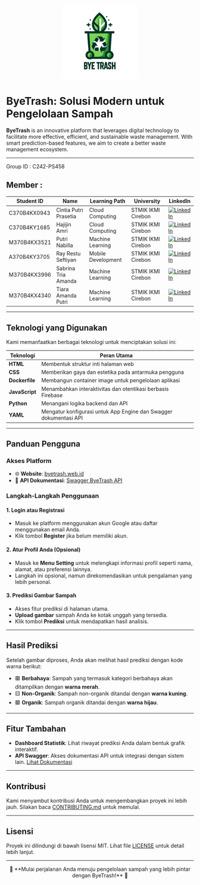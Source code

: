 <p align="center">
  <img 
    width="200" 
    height="200" 
    src="https://github.com/C242-PS458-ByeTrash/ByeTrash/blob/main/logo.png" 
    alt="ByeTrash Logo">
</p>

# ByeTrash: Solusi Modern untuk Pengelolaan Sampah

**ByeTrash** is an innovative platform that leverages digital technology to facilitate more effective, efficient, and sustainable waste management. With smart prediction-based features, we aim to create a better waste management ecosystem.

---
 Group ID : C242-PS458 
## Member :



| Student ID | Name            | Learning Path         | University           | LinkedIn                                                                 |
|------------|-----------------|-----------------------|----------------------|--------------------------------------------------------------------------|
|C370B4KX0943| Cintia Putri Prasetia |Cloud Computing | STMIK IKMI Cirebon| [![LinkedIn](https://img.shields.io/badge/LinkedIn-Connect-blue?logo=linkedin)](https://www.linkedin.com/in/cintia-putri-prasetia-466979322?utm_source=share&utm_campaign=share_via&utm_content=profile&utm_medium=android_app) |
|C370B4KY1685| Hajijin Amri |Cloud Computing | STMIK IKMI Cirebon| [![LinkedIn](https://img.shields.io/badge/LinkedIn-Connect-blue?logo=linkedin)](https://www.linkedin.com/in/hajijin-amri-5509b0206?utm_source=share&utm_campaign=share_via&utm_content=profile&utm_medium=android_app) |
|M370B4KX3521|Putri Nabilla| Machine Learning      |STMIK IKMI Cirebon| [![LinkedIn](https://img.shields.io/badge/LinkedIn-Connect-blue?logo=linkedin)](https://www.linkedin.com/in/putri-nabilla-77a670223?utm_source=share&utm_campaign=share_via&utm_content=profile&utm_medium=android_app) |
|A370B4KY3705|Ray Restu Seftiyan| Mobile Development|STMIK IKMI Cirebon| [![LinkedIn](https://img.shields.io/badge/LinkedIn-Connect-blue?logo=linkedin)](https://www.linkedin.com/in/ray-restu-seftiyan) |
|M370B4KX3996|Sabrina Tria Amanda|Machine Learning| STMIK IKMI Cirebon | [![LinkedIn](https://img.shields.io/badge/LinkedIn-Connect-blue?logo=linkedin)](https://id.linkedin.com/in/sabrina-tria-amanda-a7b7131a2) |
|M370B4KX4340| Tiara Amanda Putri |Machine Learning|STMIK IKMI Cirebon| [![LinkedIn](https://img.shields.io/badge/LinkedIn-Connect-blue?logo=linkedin)](http://www.linkedin.com/in/tiara-amanda-putri-4640312b4) |

---

## Teknologi yang Digunakan

Kami memanfaatkan berbagai teknologi untuk menciptakan solusi ini:

| Teknologi          | Peran Utama                                                                 |
|---------------------|-----------------------------------------------------------------------------|
| **HTML**           | Membentuk struktur inti halaman web                                         |
| **CSS**            | Memberikan gaya dan estetika pada antarmuka pengguna                        |
| **Dockerfile**     | Membangun container image untuk pengelolaan aplikasi                       |
| **JavaScript**     | Menambahkan interaktivitas dan otentikasi berbasis Firebase                |
| **Python**         | Menangani logika backend dan API                                            |
| **YAML**           | Mengatur konfigurasi untuk App Engine dan Swagger dokumentasi API          |

---

## Panduan Pengguna

### Akses Platform
- 🌐 **Website**: [byetrash.web.id](https://byetrash.web.id/)
- 📖 **API Dokumentasi**: [Swagger ByeTrash API](https://byetrash-913316825970.asia-southeast2.run.app/swagger)

### Langkah-Langkah Penggunaan

#### 1. Login atau Registrasi
- Masuk ke platform menggunakan akun Google atau daftar menggunakan email Anda.
- Klik tombol **Register** jika belum memiliki akun.

#### 2. Atur Profil Anda (Opsional)
- Masuk ke **Menu Setting** untuk melengkapi informasi profil seperti nama, alamat, atau preferensi lainnya.
- Langkah ini opsional, namun direkomendasikan untuk pengalaman yang lebih personal.

#### 3. Prediksi Gambar Sampah
- Akses fitur prediksi di halaman utama.
- **Upload gambar** sampah Anda ke kotak unggah yang tersedia.
- Klik tombol **Prediksi** untuk mendapatkan hasil analisis.

---

## Hasil Prediksi

Setelah gambar diproses, Anda akan melihat hasil prediksi dengan kode warna berikut:
- 🟥 **Berbahaya**: Sampah yang termasuk kategori berbahaya akan ditampilkan dengan **warna merah**.
- 🟨 **Non-Organik**: Sampah non-organik ditandai dengan **warna kuning**.
- 🟩 **Organik**: Sampah organik ditandai dengan **warna hijau**.

---

## Fitur Tambahan
- **Dashboard Statistik**: Lihat riwayat prediksi Anda dalam bentuk grafik interaktif.
- **API Swagger**: Akses dokumentasi API untuk integrasi dengan sistem lain. [Lihat Dokumentasi](https://byetrash-913316825970.asia-southeast2.run.app/swagger)

---

## Kontribusi

Kami menyambut kontribusi Anda untuk mengembangkan proyek ini lebih jauh. Silakan baca [CONTRIBUTING.md](CONTRIBUTING.md) untuk memulai.

---

## Lisensi

Proyek ini dilindungi di bawah lisensi MIT. Lihat file [LICENSE](LICENSE) untuk detail lebih lanjut.

---

<p align="center">
  🚀 **Mulai perjalanan Anda menuju pengelolaan sampah yang lebih pintar dengan ByeTrash!** 🌟
</p>
